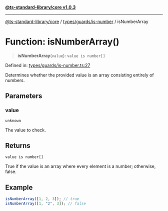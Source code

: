 [**@ts-standard-library/core v1.0.3**](../../../../README.md)

***

[@ts-standard-library/core](../../../../modules.md) / [types/guards/is-number](../README.md) / isNumberArray

# Function: isNumberArray()

> **isNumberArray**(`value`): `value is number[]`

Defined in: [types/guards/is-number.ts:27](https://github.com/gabaudette/ts-stdlib/blob/be448e6a9d9c20c6c2f27f6550ce4e65fc8c9b89/packages/core/src/types/guards/is-number.ts#L27)

Determines whether the provided value is an array consisting entirely of numbers.

## Parameters

### value

`unknown`

The value to check.

## Returns

`value is number[]`

True if the value is an array where every element is a number; otherwise, false.

## Example

```ts
isNumberArray([1, 2, 3]); // true
isNumberArray([1, "2", 3]); // false
```
